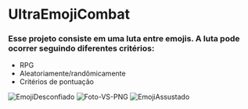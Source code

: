 # UltraEmojiCombat

### Esse projeto consiste em uma luta entre emojis. A luta pode ocorrer seguindo diferentes critérios:
- RPG
- Aleatoriamente/randômicamente
- Critérios de pontuação

![EmojiDesconfiado](https://user-images.githubusercontent.com/54013675/185812128-762b9901-cbeb-49e8-b455-089a94e559f9.png)
![Foto-VS-PNG](https://user-images.githubusercontent.com/54013675/187084402-832a1969-0439-46ee-8681-d521e15855a5.png)
![EmojiAssustado](https://user-images.githubusercontent.com/54013675/185812251-cfcbe476-d14c-4448-8475-5b915951b80c.png)
